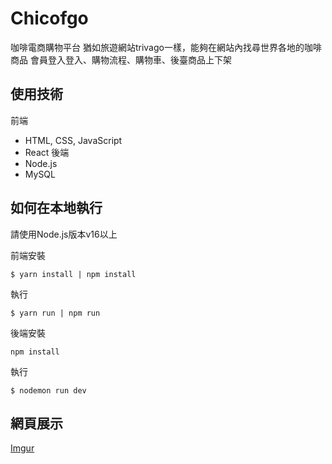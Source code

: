 # Chicofgo

咖啡電商購物平台
猶如旅遊網站trivago一樣，能夠在網站內找尋世界各地的咖啡商品
會員登入登入、購物流程、購物車、後臺商品上下架

## 使用技術

前端
- HTML, CSS, JavaScript
- React
後端
- Node.js
- MySQL

## 如何在本地執行 

請使用Node.js版本v16以上

前端安裝
```shell
$ yarn install | npm install
```
執行
```shell
$ yarn run | npm run
```

後端安裝
```shell
npm install
```
執行
```shell
$ nodemon run dev
```

## 網頁展示
[Imgur](https://imgur.com/OTJ5B4x)


